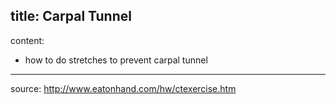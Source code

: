 title: Carpal Tunnel
---
content:

* how to do stretches to prevent carpal tunnel

---
source: http://www.eatonhand.com/hw/ctexercise.htm
